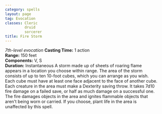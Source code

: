 ```yaml
---
category: spells
layout: page
tag: Evocation
classes: Cleric
         druid
         sorcerer
title: Fire Storm 
---
```

_7th-level evocation_ 
**Casting Time:** 1 action    
**Range:** 150 feet    
**Components:** V, S    
**Duration:** Instantaneous 
A storm made up of sheets of roaring flame appears in a location you choose within range. The area of the storm consists of up to ten 10-foot cubes, which you can arrange as you wish. Each cube must have at least one face adjacent to the face of another cube. Each creature in the area must make a Dexterity saving throw. It takes 7d10 fire damage on a failed save, or half as much damage on a successful one.    
The fire damages objects in the area and ignites flammable objects that aren't being worn or carried. If you choose, plant life in the area is unaffected by this spell. 